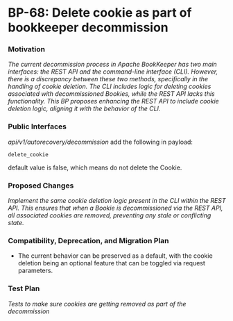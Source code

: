 # BP-68: Delete cookie as part of bookkeeper decommission

### Motivation

_The current decommission process in Apache BookKeeper has two main interfaces: the REST API and the command-line interface (CLI). However, there is a discrepancy between these two methods, specifically in the handling of cookie deletion. The CLI includes logic for deleting cookies associated with decommissioned Bookies, while the REST API lacks this functionality. This BP proposes enhancing the REST API to include cookie deletion logic, aligning it with the behavior of the CLI._

### Public Interfaces

_api/v1/autorecovery/decommission_
add the following in payload:

```
delete_cookie
```

default value is false, which means do not delete the Cookie.

### Proposed Changes

_Implement the same cookie deletion logic present in the CLI within the REST API. This ensures that when a Bookie is decommissioned via the REST API, all associated cookies are removed, preventing any stale or conflicting state._

### Compatibility, Deprecation, and Migration Plan

- The current behavior can be preserved as a default, with the cookie deletion being an optional feature that can be toggled via request parameters.

### Test Plan

_Tests to make sure cookies are getting removed as part of the decommission_
